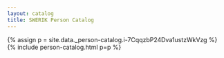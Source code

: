 ```yaml
---
layout: catalog
title: SWERIK Person Catalog
---
```

{% assign p = site.data._person-catalog.i-7CqqzbP24Dva1ustzWkVzg %}
{% include person-catalog.html p=p %}

